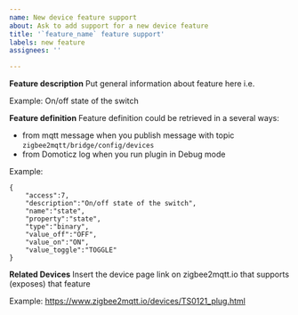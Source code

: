 ```yaml
---
name: New device feature support
about: Ask to add support for a new device feature
title: '`feature_name` feature support'
labels: new feature
assignees: ''

---
```


**Feature description**
Put general information about feature here i.e. 

Example:
On/off state of the switch

**Feature definition**
Feature definition could be retrieved in a several ways:
 - from mqtt message when you publish message with topic `zigbee2mqtt/bridge/config/devices`
 - from Domoticz log when you run plugin in Debug mode
 
Example:
```
{
    "access":7,
    "description":"On/off state of the switch",
    "name":"state",
    "property":"state",
    "type":"binary",
    "value_off":"OFF",
    "value_on":"ON",
    "value_toggle":"TOGGLE"
}
```

**Related Devices**
Insert the device page link on zigbee2mqtt.io that supports (exposes) that feature 

Example:
https://www.zigbee2mqtt.io/devices/TS0121_plug.html